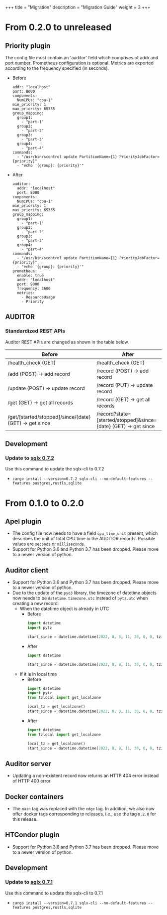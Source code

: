 +++
title = "Migration"
description = "Migration Guide"
weight = 3
+++

# From 0.2.0 to unreleased
## Priority plugin
The config file must contain an 'auditor' field which comprises of addr and port number. 
Prometheus configuration is optional. Metrics are exported according to the frequency specified (in seconds). 

- Before 
	```
	addr: "localhost"
	port: 8000
	components:
	  NumCPUs: "cpu-1"
	min_priority: 1
	max_priority: 65335
	group_mapping:
	  group1: 
	    - "part-1"
	  group2:
	    - "part-2"
	  group3:
	    - "part-3"
	  group4:
	    - "part-4"
	commands:
	  - "/usr/bin/scontrol update PartitionName={1} PriorityJobFactor={priority}"
	  - "echo '{group}: {priority}'"
	```

 - After
	 ``` 
	auditor:
	   addr: "localhost"
	   port: 8000
	components:
	   NumCPUs: "cpu-1"
	min_priority: 1
	max_priority: 65335
	group_mapping:
       group1: 
	     - "part-1"
	   group2:
	     - "part-2"
	   group3:
	     - "part-3"
	   group4:
	     - "part-4"
	commands:
	   - "/usr/bin/scontrol update PartitionName={1} PriorityJobFactor={priority}"
	   - "echo '{group}: {priority}'"
	prometheus:
	   enable: true
	   addr: "localhost"
	   port: 9000
	   frequency: 3600
	   metrics:
	     - ResourceUsage
	     - Priority
	 ```


## AUDITOR
### Standardized REST APIs

Auditor REST APIs are changed as shown in the table below. 

| Before                                                 	| After                                                            	|
|--------------------------------------------------------	|------------------------------------------------------------------	|
| /health_check (GET)                                    	| /health_check (GET)                                              	|
| /add (POST) -> add record                              	| /record (POST) -> add record                                     	|
| /update (POST) -> update record                        	| /record (PUT) -> update record                                   	|
| /get (GET) -> get all records                          	| /record (GET) -> get all records                                 	|
| /get/[started/stopped]/since/{date} (GET) -> get since 	| /record?state=[started/stopped]&since={date}  (GET) -> get since 	|

## Development
### Update to [sqlx 0.7.2](https://github.com/launchbadge/sqlx/blob/main/sqlx-cli/README.md)
Use this command to update the sqlx-cli to 0.7.2
- `cargo install --version=0.7.2 sqlx-cli --no-default-features --features postgres,rustls,sqlite`

# From 0.1.0 to 0.2.0

## Apel plugin

- The config file now needs to have a field `cpu_time_unit` present, which describes the unit of total CPU time in the AUDITOR records.
  Possible values are `seconds` or `milliseconds`.
- Support for Python 3.6 and Python 3.7 has been dropped. Please move to a newer version of python.


## Auditor client

- Support for Python 3.6 and Python 3.7 has been dropped. Please move to a newer version of python.
- Due to the update of the `pyo3` library, the timezone of datetime objects now needs to be `datetime.timezone.utc` instead of `pytz.utc`
  when creating a new record:
  - When the datetime object is already in UTC
    - Before
      ```python
      import datetime
      import pytz

      start_since = datetime.datetime(2022, 8, 8, 11, 30, 0, 0, tzinfo=pytz.utc)
      ```
    - After
      ```python
      import datetime

      start_since = datetime.datetime(2022, 8, 8, 11, 30, 0, 0, tzinfo=datetime.timezone.utc)
      ```
  - If it is in local time
    - Before
      ```python
      import datetime
      import pytz
      from tzlocal import get_localzone

      local_tz = get_localzone()
      start_since = datetime.datetime(2022, 8, 8, 11, 30, 0, 0, tzinfo=local_tz).astimezone(pytz.utc)
      ```
    - After
      ```python
      import datetime
      from tzlocal import get_localzone

      local_tz = get_localzone()
      start_since = datetime.datetime(2022, 8, 8, 11, 30, 0, 0, tzinfo=local_tz).astimezone(datetime.timezone.utc)
      ```
## Auditor server

- Updating a non-existent record now returns an HTTP 404 error instead of HTTP 400 error

## Docker containers

- The `main` tag was replaced with the `edge` tag. In addition, we also now offer docker tags corresponding to releases, i.e., use the tag `0.2.0` for this release.

## HTCondor plugin

- Support for Python 3.6 and Python 3.7 has been dropped. Please move to a newer version of python.

## Development
### Update to [sqlx 0.7.1](https://github.com/launchbadge/sqlx/blob/main/sqlx-cli/README.md)
Use this command to update the sqlx-cli to 0.7.1
- `cargo install --version=0.7.1 sqlx-cli --no-default-features --features postgres,rustls,sqlite`
